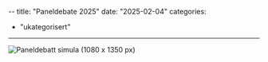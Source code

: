 --
title: "Paneldebate 2025"
date: "2025-02-04"
categories: 
  - "ukategorisert"
---
![Paneldebatt simula (1080 x 1350 px)](https://github.com/user-attachments/assets/62a5f954-6baa-49f1-a079-3b3aa905d01c)
